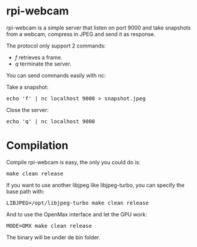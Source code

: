 rpi-webcam
==========

rpi-webcam is a simple server that listen on port 9000 and take snapshots from a webcam, compress in JPEG and send it as response.

The protocol only support 2 commands:
- *f* retrieves a frame.
- *q* terminate the server.

You can send commands easily with nc:

Take a snapshot:
<pre>
echo 'f' | nc localhost 9000 > snapshot.jpeg
</pre>

Close the server:
<pre>
echo 'q' | nc localhost 9000
</pre>

Compilation
===========

Compile rpi-webcam is easy, the only you could do is:
<pre>
make clean release
</pre>

If you want to use another libjpeg like libjpeg-turbo, you can specify the base path with:
<pre>
LIBJPEG=/opt/libjpeg-turbo make clean release
</pre>

And to use the OpenMax interface and let the GPU work:
<pre>
MODE=OMX make clean release
</pre>

The binary will be under de bin folder.
